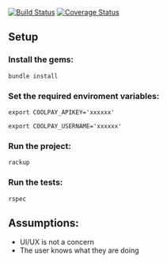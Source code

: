 [![Build Status](https://travis-ci.org/willcurry/coolpay.svg?branch=master)](https://travis-ci.org/willcurry/coolpay)
[![Coverage Status](https://coveralls.io/repos/github/willcurry/coolpay/badge.svg?branch=master&service=github)](https://coveralls.io/github/willcurry/coolpay?branch=master)

## Setup

### Install the gems:

`bundle install`

### Set the required enviroment variables:

`export COOLPAY_APIKEY='xxxxxx'`

`export COOLPAY_USERNAME='xxxxxx'`

### Run the project:

`rackup`

### Run the tests:

`rspec`

## Assumptions:

- UI/UX is not a concern
- The user knows what they are doing
